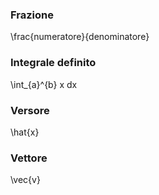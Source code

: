 ### Frazione
\frac{numeratore}{denominatore}

### Integrale definito
\int_{a}^{b} x dx

### Versore
\hat{x}

### Vettore
\vec{v}
